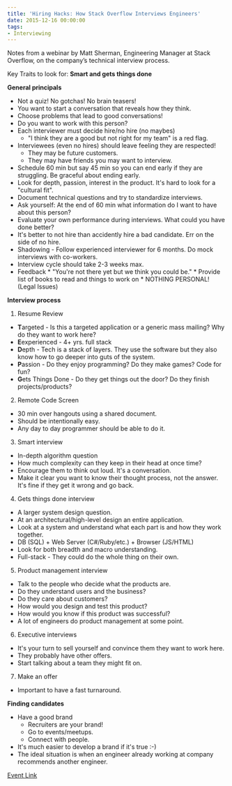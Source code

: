 ```yaml
---
title: 'Hiring Hacks: How Stack Overflow Interviews Engineers'
date: 2015-12-16 00:00:00
tags:
- Interviewing
---
```

Notes from a webinar by Matt Sherman, Engineering Manager at Stack Overflow, on the company’s technical interview process.

Key Traits to look for: **Smart and gets things done**

**General principals**
  * Not a quiz! No gotchas! No brain teasers!
  * You want to start a conversation that reveals how they think.
  * Choose problems that lead to good conversations!
  * Do you want to work with this person?
  * Each interviewer must decide hire/no hire (no maybes)
    * "I think they are a good but not right for my team" is a red flag.
  * Interviewees (even no hires) should leave feeling they are respected!  
    * They may be future customers.  
    * They may have friends you may want to interview.
  * Schedule 60 min but say 45 min so you can end early if they are struggling.  Be graceful about ending early.
  * Look for depth, passion, interest in the product.  It's hard to look for a "cultural fit".
  * Document technical questions and try to standardize interviews.
  * Ask yourself: At the end of 60 min what information do I want to have about this person?
  * Evaluate your own performance during interviews.  What could you have done better?
  * It's better to not hire than accidently hire a bad candidate.  Err on the side of no hire.
  * Shadowing - Follow experienced interviewer for 6 months.  Do mock interviews with co-workers.
  * Interview cycle should take 2-3 weeks max.
   * Feedback 
    * "You're not there yet but we think you could be."
    * Provide list of books to read and things to work on
    * NOTHING PERSONAL! (Legal Issues) 
	
**Interview process**
1. Resume Review
  * **T**argeted - Is this a targeted application or a generic mass mailing?  Why do they want to work here?
  * **E**experienced - 4+ yrs. full stack
  * **D**epth - Tech is a stack of layers.  They use the software but they also know how to go deeper into guts of the system.
  * **P**assion - Do they enjoy programming?  Do they make games?  Code for fun?
  * **G**ets Things Done - Do they get things out the door?  Do they finish projects/products?
2. Remote Code Screen
  * 30 min over hangouts using a shared document.
  * Should be intentionally easy.  
  * Any day to day programmer should be able to do it.
3. Smart interview
  * In-depth algorithm question
  * How much complexity can they keep in their head at once time?
  * Encourage them to think out loud.  It's a conversation.
  * Make it clear you want to know their thought process, not the answer.  It's fine if they get it wrong and go back.
4. Gets things done interview
  * A larger system design question.
  * At an architectural/high-level design an entire application.
  * Look at a system and understand what each part is and how they work together.
  * DB (SQL) + Web Server (C#/Ruby/etc.) + Browser (JS/HTML)
  * Look for both breadth and macro understanding.
  * Full-stack - They could do the whole thing on their own.
5. Product management interview
  * Talk to the people who decide what the products are.
  * Do they understand users and the business?
  * Do they care about customers?
  * How would you design and test this product?
  * How would you know if this product was successful?
  * A lot of engineers do product management at some point.
6. Executive interviews
  * It's your turn to sell yourself and convince them they want to work here.
  * They probably have other offers.
  * Start talking about a team they might fit on.
7. Make an offer  
  * Important to have a fast turnaround.

**Finding candidates**
* Have a good brand
  * Recruiters are your brand! 
  * Go to events/meetups.
  * Connect with people.
* It's much easier to develop a brand if it's true :-)
* The ideal situation is when an engineer already working at company recommends another engineer.

[Event Link](http://event.on24.com/wcc/r/1102097/CEA34F635FCFA2F13182A0C1B6D33654)